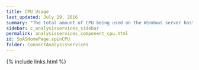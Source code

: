 ```yaml
---
title: CPU Usage
last_updated: July 29, 2016
summary: "The total amount of CPU being used on the Windows server host. This includes CPU consumed by all Windows processes, not just SQL Server. The component spins faster as demand for CPU increases."
sidebar: c_analysisservices_sidebar
permalink: analysisservices_component_cpu.html
id: SoASHomePage.spinCPU
folder: ConnectAnalysisServices
---
```



{% include links.html %}
﻿
﻿
